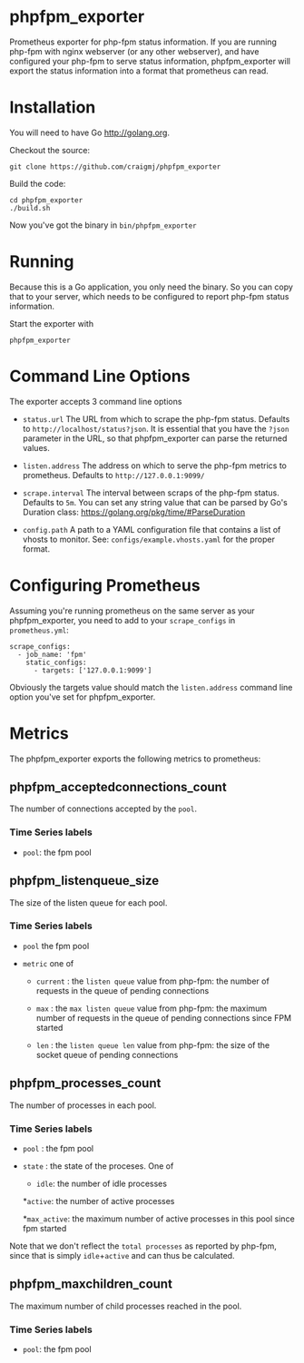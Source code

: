 # phpfpm_exporter
Prometheus exporter for php-fpm status information. If you are running php-fpm with nginx webserver (or any other webserver), and have configured your php-fpm to serve status information, phpfpm_exporter will export the status information into a format that prometheus can read.

# Installation

You will need to have Go http://golang.org.

Checkout the source:

    git clone https://github.com/craigmj/phpfpm_exporter

Build the code:

    cd phpfpm_exporter
    ./build.sh

Now you've got the binary in `bin/phpfpm_exporter`

# Running

Because this is a Go application, you only need the binary. So you can copy that to your server, which needs to be configured to report php-fpm status information.

Start the exporter with

	phpfpm_exporter

# Command Line Options

The exporter accepts 3 command line options

* `status.url`	The URL from which to scrape the php-fpm status. Defaults to `http://localhost/status?json`. It is essential that you have the `?json` parameter in the URL, so that phpfpm_exporter can parse the returned values.

* `listen.address`	The address on which to serve the php-fpm metrics to prometheus. Defaults to `http://127.0.0.1:9099/`

* `scrape.interval`	The interval between scraps of the php-fpm status. Defaults to `5m`. You can set any string value that can be parsed by Go's Duration class: https://golang.org/pkg/time/#ParseDuration

* `config.path` A path to a YAML configuration file that contains a list of vhosts to monitor. See: `configs/example.vhosts.yaml` for the proper format.

# Configuring Prometheus

Assuming you're running prometheus on the same server as your phpfpm_exporter, you need to add to your `scrape_configs` in `prometheus.yml`:

    scrape_configs:
      - job_name: 'fpm'
        static_configs:
          - targets: ['127.0.0.1:9099']

Obviously the targets value should match the `listen.address` command line option you've set for phpfpm_exporter.

# Metrics

The phpfpm_exporter exports the following metrics to prometheus:

## phpfpm_acceptedconnections_count

The number of connections accepted by the `pool`.

### Time Series labels

* `pool`: the fpm pool

## phpfpm_listenqueue_size

The size of the listen queue for each pool.

### Time Series labels

* `pool` the fpm pool

* `metric` one of

  * `current` : the `listen queue` value from php-fpm: the number of requests in the queue of pending connections

  * `max` : the `max listen queue` value from php-fpm: the maximum number of requests in the queue of pending connections since FPM started

  * `len` : the `listen queue len` value from php-fpm: the size of the socket queue of pending connections

## phpfpm_processes_count

The number of processes in each pool.

### Time Series labels

* `pool` : the fpm pool

* `state` : the state of the proceses. One of

   * `idle`: the number of idle processes

   *`active`: the number of active processes

   *`max_active`: the maximum number of active processes in this pool since fpm started

Note that we don't reflect the `total processes` as reported by php-fpm, since that is simply `idle`+`active` and can thus be calculated.

## phpfpm_maxchildren_count

The maximum number of child processes reached in the pool.

### Time Series labels

* `pool`: the fpm pool
